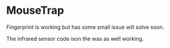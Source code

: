 # MouseTrap

Fingerprint is working but has some small issue will solve soon.

The infrared sensor code  ison the was as well  working.
